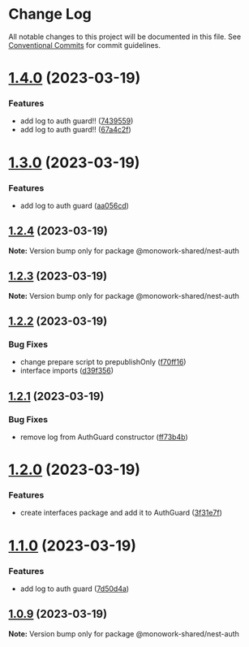# Change Log

All notable changes to this project will be documented in this file.
See [Conventional Commits](https://conventionalcommits.org) for commit guidelines.

# [1.4.0](https://github.com/rjombo/test-lerna-shared-lib/compare/@monowork-shared/nest-auth@1.3.0...@monowork-shared/nest-auth@1.4.0) (2023-03-19)


### Features

* add log to auth guard!! ([7439559](https://github.com/rjombo/test-lerna-shared-lib/commit/7439559629e97675a7cb3890b53bab97b733a1a0))
* add log to auth guard!! ([67a4c2f](https://github.com/rjombo/test-lerna-shared-lib/commit/67a4c2f71b4e053ebabd09b8bfa4d24877b38b64))





# [1.3.0](https://github.com/rjombo/test-lerna-shared-lib/compare/@monowork-shared/nest-auth@1.2.4...@monowork-shared/nest-auth@1.3.0) (2023-03-19)


### Features

* add log to auth guard ([aa056cd](https://github.com/rjombo/test-lerna-shared-lib/commit/aa056cd85caf2fa5d9033f3d5ad5acfd04a2e289))





## [1.2.4](https://github.com/rjombo/test-lerna-shared-lib/compare/@monowork-shared/nest-auth@1.2.3...@monowork-shared/nest-auth@1.2.4) (2023-03-19)

**Note:** Version bump only for package @monowork-shared/nest-auth





## [1.2.3](https://github.com/rjombo/test-lerna-shared-lib/compare/@monowork-shared/nest-auth@1.2.2...@monowork-shared/nest-auth@1.2.3) (2023-03-19)

**Note:** Version bump only for package @monowork-shared/nest-auth





## [1.2.2](https://github.com/rjombo/test-lerna-shared-lib/compare/@monowork-shared/nest-auth@1.2.1...@monowork-shared/nest-auth@1.2.2) (2023-03-19)


### Bug Fixes

* change prepare script to prepublishOnly ([f70ff16](https://github.com/rjombo/test-lerna-shared-lib/commit/f70ff16ec8e7d6fefec393cbd114ea71a3ab78ce))
* interface imports ([d39f356](https://github.com/rjombo/test-lerna-shared-lib/commit/d39f356e3292ffc052afe9708d8c6e4c6846a0c4))





## [1.2.1](https://github.com/rjombo/test-lerna-shared-lib/compare/@monowork-shared/nest-auth@1.2.0...@monowork-shared/nest-auth@1.2.1) (2023-03-19)


### Bug Fixes

* remove log from AuthGuard constructor ([ff73b4b](https://github.com/rjombo/test-lerna-shared-lib/commit/ff73b4b4fe10baec79cd98e2b03c7712a9f9ab13))





# [1.2.0](https://github.com/rjombo/test-lerna-shared-lib/compare/@monowork-shared/nest-auth@1.1.0...@monowork-shared/nest-auth@1.2.0) (2023-03-19)


### Features

* create interfaces package and add it to AuthGuard ([3f31e7f](https://github.com/rjombo/test-lerna-shared-lib/commit/3f31e7f8a866e112168096f20f14bb45cc527389))





# [1.1.0](https://github.com/rjombo/test-lerna-shared-lib/compare/@monowork-shared/nest-auth@1.0.9...@monowork-shared/nest-auth@1.1.0) (2023-03-19)


### Features

* add log to auth guard ([7d50d4a](https://github.com/rjombo/test-lerna-shared-lib/commit/7d50d4afb4eda8fd30708a20076d8e3f8b02fb53))





## [1.0.9](https://github.com/rjombo/test-lerna-shared-lib/compare/@monowork-shared/nest-auth@1.0.8...@monowork-shared/nest-auth@1.0.9) (2023-03-19)

**Note:** Version bump only for package @monowork-shared/nest-auth

